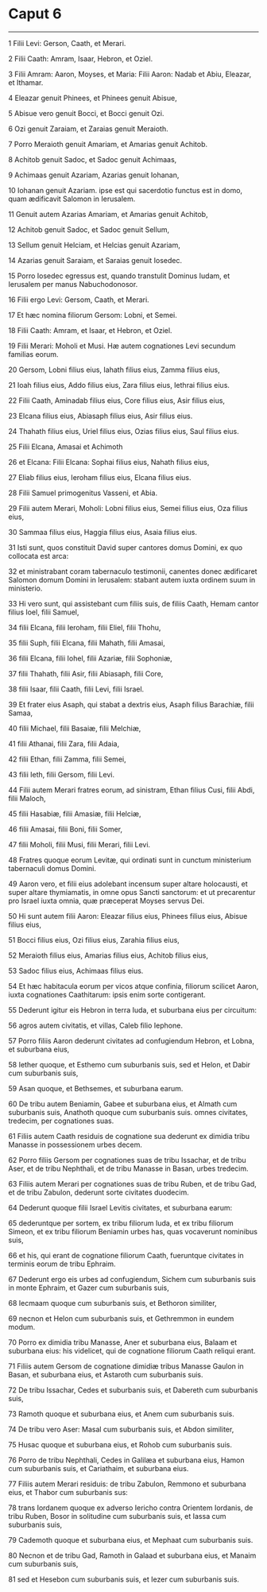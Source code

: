 # Caput 6

***

1 Filii Levi: Gerson, Caath, et Merari.

2 Filii Caath: Amram, Isaar, Hebron, et Oziel.

3 Filii Amram: Aaron, Moyses, et Maria: Filii Aaron: Nadab et Abiu, Eleazar, et Ithamar.

4 Eleazar genuit Phinees, et Phinees genuit Abisue,

5 Abisue vero genuit Bocci, et Bocci genuit Ozi.

6 Ozi genuit Zaraiam, et Zaraias genuit Meraioth.

7 Porro Meraioth genuit Amariam, et Amarias genuit Achitob.

8 Achitob genuit Sadoc, et Sadoc genuit Achimaas,

9 Achimaas genuit Azariam, Azarias genuit Iohanan,

10 Iohanan genuit Azariam. ipse est qui sacerdotio functus est in domo, quam ædificavit Salomon in Ierusalem.

11 Genuit autem Azarias Amariam, et Amarias genuit Achitob,

12 Achitob genuit Sadoc, et Sadoc genuit Sellum,

13 Sellum genuit Helciam, et Helcias genuit Azariam,

14 Azarias genuit Saraiam, et Saraias genuit Iosedec.

15 Porro Iosedec egressus est, quando transtulit Dominus Iudam, et Ierusalem per manus Nabuchodonosor.

16 Filii ergo Levi: Gersom, Caath, et Merari.

17 Et hæc nomina filiorum Gersom: Lobni, et Semei.

18 Filii Caath: Amram, et Isaar, et Hebron, et Oziel.

19 Filii Merari: Moholi et Musi. Hæ autem cognationes Levi secundum familias eorum.

20 Gersom, Lobni filius eius, Iahath filius eius, Zamma filius eius,

21 Ioah filius eius, Addo filius eius, Zara filius eius, Iethrai filius eius.

22 Filii Caath, Aminadab filius eius, Core filius eius, Asir filius eius,

23 Elcana filius eius, Abiasaph filius eius, Asir filius eius.

24 Thahath filius eius, Uriel filius eius, Ozias filius eius, Saul filius eius.

25 Filii Elcana, Amasai et Achimoth

26 et Elcana: Filii Elcana: Sophai filius eius, Nahath filius eius,

27 Eliab filius eius, Ieroham filius eius, Elcana filius eius.

28 Filii Samuel primogenitus Vasseni, et Abia.

29 Filii autem Merari, Moholi: Lobni filius eius, Semei filius eius, Oza filius eius,

30 Sammaa filius eius, Haggia filius eius, Asaia filius eius.

31 Isti sunt, quos constituit David super cantores domus Domini, ex quo collocata est arca:

32 et ministrabant coram tabernaculo testimonii, canentes donec ædificaret Salomon domum Domini in Ierusalem: stabant autem iuxta ordinem suum in ministerio.

33 Hi vero sunt, qui assistebant cum filiis suis, de filiis Caath, Hemam cantor filius Ioel, filii Samuel,

34 filii Elcana, filii Ieroham, filii Eliel, filii Thohu,

35 filii Suph, filii Elcana, filii Mahath, filii Amasai,

36 filii Elcana, filii Iohel, filii Azariæ, filii Sophoniæ,

37 filii Thahath, filii Asir, filii Abiasaph, filii Core,

38 filii Isaar, filii Caath, filii Levi, filii Israel.

39 Et frater eius Asaph, qui stabat a dextris eius, Asaph filius Barachiæ, filii Samaa,

40 filii Michael, filii Basaiæ, filii Melchiæ,

41 filii Athanai, filii Zara, filii Adaia,

42 filii Ethan, filii Zamma, filii Semei,

43 filii Ieth, filii Gersom, filii Levi.

44 Filii autem Merari fratres eorum, ad sinistram, Ethan filius Cusi, filii Abdi, filii Maloch,

45 filii Hasabiæ, filii Amasiæ, filii Helciæ,

46 filii Amasai, filii Boni, filii Somer,

47 filii Moholi, filii Musi, filii Merari, filii Levi.

48 Fratres quoque eorum Levitæ, qui ordinati sunt in cunctum ministerium tabernaculi domus Domini.

49 Aaron vero, et filii eius adolebant incensum super altare holocausti, et super altare thymiamatis, in omne opus Sancti sanctorum: et ut precarentur pro Israel iuxta omnia, quæ præceperat Moyses servus Dei.

50 Hi sunt autem filii Aaron: Eleazar filius eius, Phinees filius eius, Abisue filius eius,

51 Bocci filius eius, Ozi filius eius, Zarahia filius eius,

52 Meraioth filius eius, Amarias filius eius, Achitob filius eius,

53 Sadoc filius eius, Achimaas filius eius.

54 Et hæc habitacula eorum per vicos atque confinia, filiorum scilicet Aaron, iuxta cognationes Caathitarum: ipsis enim sorte contigerant.

55 Dederunt igitur eis Hebron in terra Iuda, et suburbana eius per circuitum:

56 agros autem civitatis, et villas, Caleb filio Iephone.

57 Porro filiis Aaron dederunt civitates ad confugiendum Hebron, et Lobna, et suburbana eius,

58 Iether quoque, et Esthemo cum suburbanis suis, sed et Helon, et Dabir cum suburbanis suis,

59 Asan quoque, et Bethsemes, et suburbana earum.

60 De tribu autem Beniamin, Gabee et suburbana eius, et Almath cum suburbanis suis, Anathoth quoque cum suburbanis suis. omnes civitates, tredecim, per cognationes suas.

61 Filiis autem Caath residuis de cognatione sua dederunt ex dimidia tribu Manasse in possessionem urbes decem.

62 Porro filiis Gersom per cognationes suas de tribu Issachar, et de tribu Aser, et de tribu Nephthali, et de tribu Manasse in Basan, urbes tredecim.

63 Filiis autem Merari per cognationes suas de tribu Ruben, et de tribu Gad, et de tribu Zabulon, dederunt sorte civitates duodecim.

64 Dederunt quoque filii Israel Levitis civitates, et suburbana earum:

65 dederuntque per sortem, ex tribu filiorum Iuda, et ex tribu filiorum Simeon, et ex tribu filiorum Beniamin urbes has, quas vocaverunt nominibus suis,

66 et his, qui erant de cognatione filiorum Caath, fueruntque civitates in terminis eorum de tribu Ephraim.

67 Dederunt ergo eis urbes ad confugiendum, Sichem cum suburbanis suis in monte Ephraim, et Gazer cum suburbanis suis,

68 Iecmaam quoque cum suburbanis suis, et Bethoron similiter,

69 necnon et Helon cum suburbanis suis, et Gethremmon in eundem modum.

70 Porro ex dimidia tribu Manasse, Aner et suburbana eius, Balaam et suburbana eius: his videlicet, qui de cognatione filiorum Caath reliqui erant.

71 Filiis autem Gersom de cognatione dimidiæ tribus Manasse Gaulon in Basan, et suburbana eius, et Astaroth cum suburbanis suis.

72 De tribu Issachar, Cedes et suburbanis suis, et Dabereth cum suburbanis suis,

73 Ramoth quoque et suburbana eius, et Anem cum suburbanis suis.

74 De tribu vero Aser: Masal cum suburbanis suis, et Abdon similiter,

75 Husac quoque et suburbana eius, et Rohob cum suburbanis suis.

76 Porro de tribu Nephthali, Cedes in Galilæa et suburbana eius, Hamon cum suburbanis suis, et Cariathaim, et suburbana eius.

77 Filiis autem Merari residuis: de tribu Zabulon, Remmono et suburbana eius, et Thabor cum suburbanis sus:

78 trans Iordanem quoque ex adverso Iericho contra Orientem Iordanis, de tribu Ruben, Bosor in solitudine cum suburbanis suis, et Iassa cum suburbanis suis,

79 Cademoth quoque et suburbana eius, et Mephaat cum suburbanis suis.

80 Necnon et de tribu Gad, Ramoth in Galaad et suburbana eius, et Manaim cum suburbanis suis,

81 sed et Hesebon cum suburbanis suis, et Iezer cum suburbanis suis.

